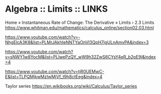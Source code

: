 # Algebra :: Limits :: LINKS

Home » Instantaneous Rate of Change: The Derivative » Limits › 2.3 Limits
https://www.whitman.edu/mathematics/calculus_online/section02.03.html




https://www.youtube.com/watch?v=-NhgElcA3K8&list=PLMrJAkhIeNNTYaOnVI3QpH7jgULnAmvPA&index=3

https://www.youtube.com/watch?v=sNWY1w8YocM&list=PLlwePzQY_wW9h32ZwS6CYsY4eR_b2pE9j&index=4

https://www.youtube.com/watch?v=tjR0UEMwC-E&list=TLPQMjkwMzIwMjVf_t9h8ctEeg&index=4

Taylor series
https://en.wikibooks.org/wiki/Calculus/Taylor_series
